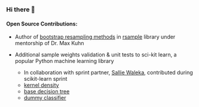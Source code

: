 ### Hi there 👋

#### Open Source Contributions:  
- Author of [bootstrap resampling methods](https://rsample.tidymodels.org/reference/int_pctl.html) in [rsample](https://rsample.tidymodels.org) library under mentorship of Dr. Max Kuhn

- Additional sample weights validation & unit tests to sci-kit learn, a popular Python machine learning library
     - In collaboration with sprint partner, [Sallie Waleka](https://github.com/salliewalecka), contributed during scikit-learn sprint
     - [kernel density](https://github.com/scikit-learn/scikit-learn/pull/15519)  
     - [base decision tree](https://github.com/scikit-learn/scikit-learn/pull/15495)
     - [dummy classifier](https://github.com/scikit-learn/scikit-learn/pull/15510)

<!--
**fbchow/fbchow** is a ✨ _special_ ✨ repository because its `README.md` (this file) appears on your GitHub profile.

Here are some ideas to get you started:

- 🔭 I’m currently working on ...
- 🌱 I’m currently learning ...
- 👯 I’m looking to collaborate on ...
- 🤔 I’m looking for help with ...
- 💬 Ask me about ...
- 📫 How to reach me: ...
- 😄 Pronouns: ...
- ⚡ Fun fact: ...
-->
